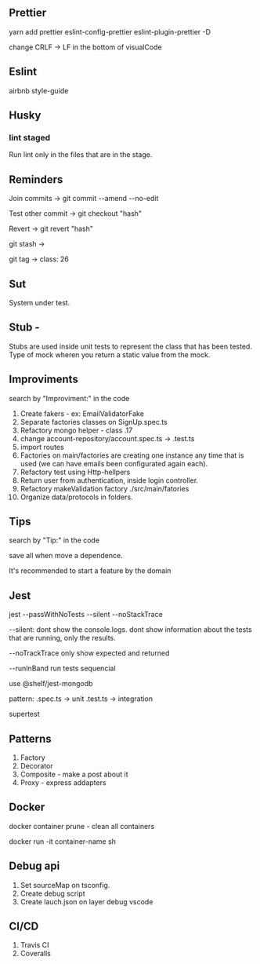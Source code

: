 ## Prettier

yarn add prettier eslint-config-prettier eslint-plugin-prettier -D

change CRLF -> LF in the bottom of visualCode

## Eslint

airbnb style-guide

## Husky

### lint staged

Run lint only in the files that are in the stage.

## Reminders

Join commits -> git commit --amend --no-edit

Test other commit -> git checkout "hash"

Revert -> git revert "hash"

git stash ->

git tag -> class: 26

## Sut

System under test.

## Stub -

Stubs are used inside unit tests to represent the class that has been tested.
Type of mock wheren you return a static value from the mock.

## Improviments

search by "Improviment:" in the code

1. Create fakers - ex: EmailValidatorFake
2. Separate factories classes on SignUp.spec.ts
3. Refactory mongo helper - class .17
4. change account-repository/account.spec.ts -> .test.ts
5. import routes
6. Factories on main/factories are creating one instance any time that is used (we can have emails been configurated again each).
7. Refactory test using Http-hellpers
8. Return user from authentication, inside login controller.
9. Refactory makeValidation factory ./src/main/fatories
10. Organize data/protocols in folders.

## Tips

search by "Tip:" in the code

save all when move a dependence.

It's recommended to start a feature by the domain

## Jest

jest --passWithNoTests --silent --noStackTrace

--silent:
dont show the console.logs.
dont show information about the tests that are running, only the results.

--noTrackTrace
only show expected and returned

--runInBand
run tests sequencial

use @shelf/jest-mongodb

pattern:
.spec.ts -> unit
.test.ts -> integration

supertest

## Patterns

1. Factory
2. Decorator
3. Composite - make a post about it
4. Proxy - express addapters

## Docker

docker container prune - clean all containers

docker run -it container-name sh

## Debug api

1. Set sourceMap on tsconfig.
2. Create debug script
3. Create lauch.json on layer debug vscode

## CI/CD

1. Travis CI
2. Coveralls
